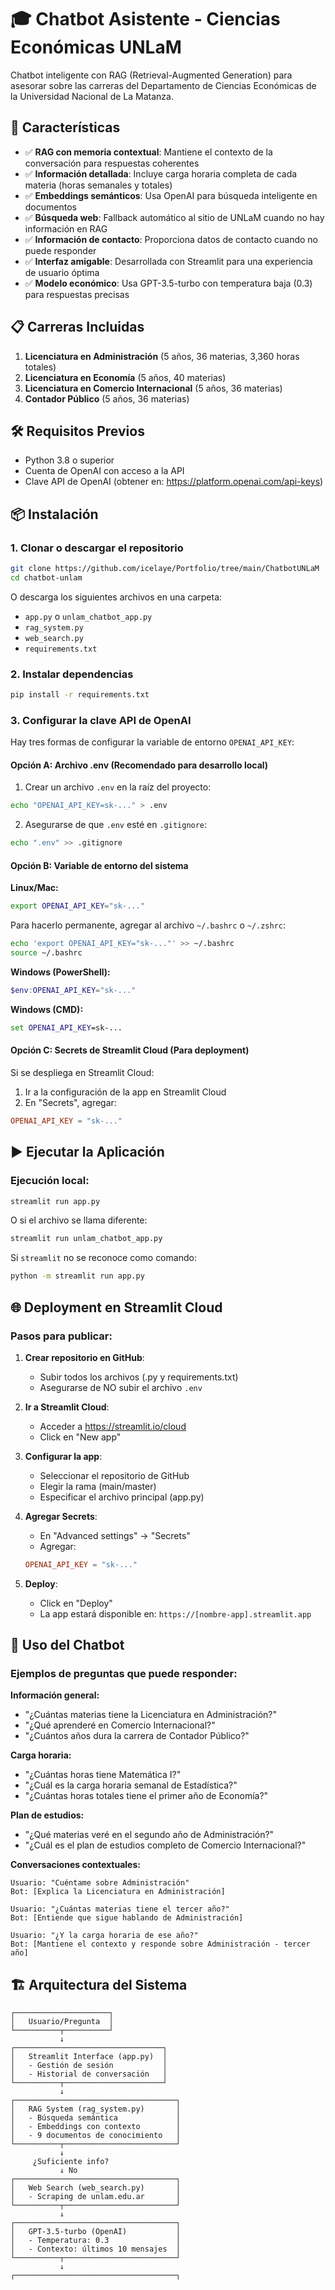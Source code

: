 # 🎓 Chatbot Asistente - Ciencias Económicas UNLaM

Chatbot inteligente con RAG (Retrieval-Augmented Generation) para asesorar sobre las carreras del Departamento de Ciencias Económicas de la Universidad Nacional de La Matanza.

## 🚀 Características

- ✅ **RAG con memoria contextual**: Mantiene el contexto de la conversación para respuestas coherentes
- ✅ **Información detallada**: Incluye carga horaria completa de cada materia (horas semanales y totales)
- ✅ **Embeddings semánticos**: Usa OpenAI para búsqueda inteligente en documentos
- ✅ **Búsqueda web**: Fallback automático al sitio de UNLaM cuando no hay información en RAG
- ✅ **Información de contacto**: Proporciona datos de contacto cuando no puede responder
- ✅ **Interfaz amigable**: Desarrollada con Streamlit para una experiencia de usuario óptima
- ✅ **Modelo económico**: Usa GPT-3.5-turbo con temperatura baja (0.3) para respuestas precisas

## 📋 Carreras Incluidas

1. **Licenciatura en Administración** (5 años, 36 materias, 3,360 horas totales)
2. **Licenciatura en Economía** (5 años, 40 materias)
3. **Licenciatura en Comercio Internacional** (5 años, 36 materias)
4. **Contador Público** (5 años, 36 materias)

## 🛠️ Requisitos Previos

- Python 3.8 o superior
- Cuenta de OpenAI con acceso a la API
- Clave API de OpenAI (obtener en: https://platform.openai.com/api-keys)

## 📦 Instalación

### 1. Clonar o descargar el repositorio

```bash
git clone https://github.com/icelaye/Portfolio/tree/main/ChatbotUNLaM
cd chatbot-unlam
```

O descarga los siguientes archivos en una carpeta:
- `app.py` o `unlam_chatbot_app.py`
- `rag_system.py`
- `web_search.py`
- `requirements.txt`

### 2. Instalar dependencias

```bash
pip install -r requirements.txt
```

### 3. Configurar la clave API de OpenAI

Hay tres formas de configurar la variable de entorno `OPENAI_API_KEY`:

#### **Opción A: Archivo .env (Recomendado para desarrollo local)**

1. Crear un archivo `.env` en la raíz del proyecto:
```bash
echo "OPENAI_API_KEY=sk-..." > .env
```

2. Asegurarse de que `.env` esté en `.gitignore`:
```bash
echo ".env" >> .gitignore
```

#### **Opción B: Variable de entorno del sistema**

**Linux/Mac:**
```bash
export OPENAI_API_KEY="sk-..."
```

Para hacerlo permanente, agregar al archivo `~/.bashrc` o `~/.zshrc`:
```bash
echo 'export OPENAI_API_KEY="sk-..."' >> ~/.bashrc
source ~/.bashrc
```

**Windows (PowerShell):**
```powershell
$env:OPENAI_API_KEY="sk-..."
```

**Windows (CMD):**
```cmd
set OPENAI_API_KEY=sk-...
```

#### **Opción C: Secrets de Streamlit Cloud (Para deployment)**

Si se despliega en Streamlit Cloud:

1. Ir a la configuración de la app en Streamlit Cloud
2. En "Secrets", agregar:
```toml
OPENAI_API_KEY = "sk-..."
```

## ▶️ Ejecutar la Aplicación

### Ejecución local:

```bash
streamlit run app.py
```

O si el archivo se llama diferente:
```bash
streamlit run unlam_chatbot_app.py
```

Si `streamlit` no se reconoce como comando:
```bash
python -m streamlit run app.py
```

## 🌐 Deployment en Streamlit Cloud

### Pasos para publicar:

1. **Crear repositorio en GitHub**:
   - Subir todos los archivos (.py y requirements.txt)
   - Asegurarse de NO subir el archivo `.env`

2. **Ir a Streamlit Cloud**:
   - Acceder a https://streamlit.io/cloud
   - Click en "New app"

3. **Configurar la app**:
   - Seleccionar el repositorio de GitHub
   - Elegir la rama (main/master)
   - Especificar el archivo principal (app.py)

4. **Agregar Secrets**:
   - En "Advanced settings" → "Secrets"
   - Agregar:
   ```toml
   OPENAI_API_KEY = "sk-..."
   ```

5. **Deploy**:
   - Click en "Deploy"
   - La app estará disponible en: `https://[nombre-app].streamlit.app`

## 📖 Uso del Chatbot

### Ejemplos de preguntas que puede responder:

**Información general:**
- "¿Cuántas materias tiene la Licenciatura en Administración?"
- "¿Qué aprenderé en Comercio Internacional?"
- "¿Cuántos años dura la carrera de Contador Público?"

**Carga horaria:**
- "¿Cuántas horas tiene Matemática I?"
- "¿Cuál es la carga horaria semanal de Estadística?"
- "¿Cuántas horas totales tiene el primer año de Economía?"

**Plan de estudios:**
- "¿Qué materias veré en el segundo año de Administración?"
- "¿Cuál es el plan de estudios completo de Comercio Internacional?"

**Conversaciones contextuales:**
```
Usuario: "Cuéntame sobre Administración"
Bot: [Explica la Licenciatura en Administración]

Usuario: "¿Cuántas materias tiene el tercer año?"
Bot: [Entiende que sigue hablando de Administración]

Usuario: "¿Y la carga horaria de ese año?"
Bot: [Mantiene el contexto y responde sobre Administración - tercer año]
```

## 🏗️ Arquitectura del Sistema

```
┌─────────────────────┐
│   Usuario/Pregunta  │
└──────────┬──────────┘
           ↓
┌─────────────────────────────────┐
│   Streamlit Interface (app.py)  │
│   - Gestión de sesión           │
│   - Historial de conversación   │
└──────────┬──────────────────────┘
           ↓
┌────────────────────────────────────┐
│   RAG System (rag_system.py)       │
│   - Búsqueda semántica             │
│   - Embeddings con contexto        │
│   - 9 documentos de conocimiento   │
└──────────┬─────────────────────────┘
           ↓
     ¿Suficiente info?
           ↓ No
┌────────────────────────────────────┐
│   Web Search (web_search.py)       │
│   - Scraping de unlam.edu.ar       │
└──────────┬─────────────────────────┘
           ↓
┌────────────────────────────────────┐
│   GPT-3.5-turbo (OpenAI)           │
│   - Temperatura: 0.3               │
│   - Contexto: últimos 10 mensajes  │
└──────────┬─────────────────────────┘
           ↓
┌────────────────────────────────────┐
